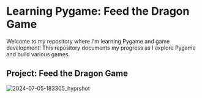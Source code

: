 # Learning Pygame: Feed the Dragon Game

Welcome to my repository where I'm learning Pygame and game development! This repository documents my progress as I explore Pygame and build various games.

## Project: Feed the Dragon Game
![2024-07-05-183305_hyprshot](https://github.com/pranav244872/learning_pygame/assets/137860111/ac0a418c-49f0-4863-a862-c14b7e3b970b)
